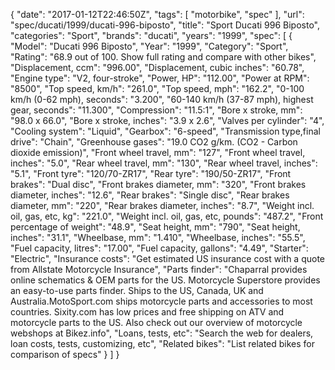 {
    "date": "2017-01-12T22:46:50Z",
    "tags": [
        "motorbike",
        "spec"
    ],
    "url": "spec\/ducati\/1999\/ducati-996-biposto",
    "title": "Sport Ducati 996 Biposto",
    "categories": "Sport",
    "brands": "ducati",
    "years": "1999",
    "spec": [
        {
            "Model": "Ducati 996 Biposto",
            "Year": "1999",
            "Category": "Sport",
            "Rating": "68.9 out of 100. Show full rating and compare with other bikes",
            "Displacement, ccm": "996.00",
            "Displacement, cubic inches": "60.78",
            "Engine type": "V2, four-stroke",
            "Power, HP": "112.00",
            "Power at RPM": "8500",
            "Top speed, km\/h": "261.0",
            "Top speed, mph": "162.2",
            "0-100 km\/h (0-62 mph), seconds": "3.200",
            "60-140 km\/h (37-87 mph), highest gear, seconds": "11.300",
            "Compression": "11.5:1",
            "Bore x stroke, mm": "98.0 x 66.0",
            "Bore x stroke, inches": "3.9 x 2.6",
            "Valves per cylinder": "4",
            "Cooling system": "Liquid",
            "Gearbox": "6-speed",
            "Transmission type,final drive": "Chain",
            "Greenhouse gases": "19.0 CO2 g\/km. (CO2 - Carbon dioxide emission)",
            "Front wheel travel, mm": "127",
            "Front wheel travel, inches": "5.0",
            "Rear wheel travel, mm": "130",
            "Rear wheel travel, inches": "5.1",
            "Front tyre": "120\/70-ZR17",
            "Rear tyre": "190\/50-ZR17",
            "Front brakes": "Dual disc",
            "Front brakes diameter, mm": "320",
            "Front brakes diameter, inches": "12.6",
            "Rear brakes": "Single disc",
            "Rear brakes diameter, mm": "220",
            "Rear brakes diameter, inches": "8.7",
            "Weight incl. oil, gas, etc, kg": "221.0",
            "Weight incl. oil, gas, etc, pounds": "487.2",
            "Front percentage of weight": "48.9",
            "Seat height, mm": "790",
            "Seat height, inches": "31.1",
            "Wheelbase, mm": "1.410",
            "Wheelbase, inches": "55.5",
            "Fuel capacity, litres": "17.00",
            "Fuel capacity, gallons": "4.49",
            "Starter": "Electric",
            "Insurance costs": "Get estimated US insurance cost with a quote from Allstate Motorcycle Insurance",
            "Parts finder": "Chaparral provides online schematics & OEM parts for the US.   Motorcycle Superstore provides an easy-to-use parts finder. Ships to the US, Canada, UK and Australia.MotoSport.com ships motorcycle parts and accessories to most countries.    Sixity.com has low prices and free shipping on ATV and motorcycle parts to the US. Also check out our overview of motorcycle webshops at Bikez.info",
            "Loans, tests, etc": "Search the web for dealers, loan costs, tests, customizing, etc",
            "Related bikes": "List related bikes for comparison of specs"
        }
    ]
}